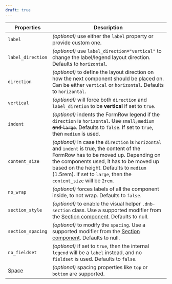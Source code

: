 ```yaml
---
draft: true
---
```


| Properties                                      | Description                                                                                                                                                                                                                                                                                      |
| ----------------------------------------------- | ------------------------------------------------------------------------------------------------------------------------------------------------------------------------------------------------------------------------------------------------------------------------------------------------ |
| `label`                                         | _(optional)_ use either the `label` property or provide custom one.                                                                                                                                                                                                                              |
| `label_direction`                               | _(optional)_ use `label_direction="vertical"` to change the label/legend layout direction. Defaults to `horizontal`.                                                                                                                                                                             |
| `direction`                                     | _(optional)_ to define the layout direction on how the next component should be placed on. Can be either `vertical` or `horizontal`. Defaults to `horizontal`.                                                                                                                                   |
| `vertical`                                      | _(optional)_ will force both `direction` and `label_diretion` to be **vertical** if set to `true`.                                                                                                                                                                                               |
| `indent`                                        | _(optional)_ indents the FormRow legend if the `direction` is `horizontal`. ~~Use `small`, `medium` and `large`~~. Defaults to `false`. If set to `true`, then `medium` is used.                                                                                                                 |
| `content_size`                                  | _(optional)_ in case the `direction` is `horizontal` and `indent` is true, the content of the FormRow has to be moved up. Depending on the components used, it has to be moved up based on the height. Defaults to `medium` (1.5rem). If set to `large`, then the `content_size` will be `2rem`. |
| `no_wrap`                                       | _(optional)_ forces labels of all the component inside, to not wrap. Defaults to `false`.                                                                                                                                                                                                        |
| `section_style`                                 | _(optional)_ to enable the visual helper `.dnb-section` class. Use a supported modifier from the [Section component](/uilib/components/section#tab-properties). Defaults to null.                                                                                                                |
| `section_spacing`                               | _(optional)_ to modify the `spacing`. Use a supported modifier from the [Section component](/uilib/components/section#tab-properties). Defaults to null.                                                                                                                                         |
| `no_fieldset`                                   | _(optional)_ if set to `true`, then the internal `legend` will be a `label` instead, and no `fieldset` is used. Defaults to `false`.                                                                                                                                                             |
| [Space](/uilib/components/space#tab-properties) | _(optional)_ spacing properties like `top` or `bottom` are supported.                                                                                                                                                                                                                            |
